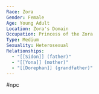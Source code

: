 ```yaml
---
Race: Zora
Gender: Female
Age: Young Adult
Location: Zora's Domain
Occupation: Princess of the Zora
Type: Medium
Sexuality: Heterosexual
Relationships:
  - "[[Sidon]] (father)"
  - "[[Yona]] (mother)"
  - "[[Dorephan]] (grandfather)"
---
```

 #npc 

